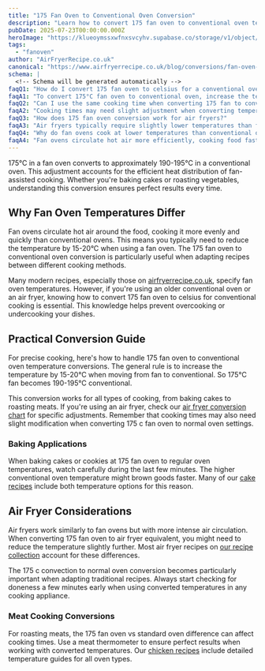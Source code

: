 ```yaml
---
title: "175 Fan Oven to Conventional Oven Conversion"
description: "Learn how to convert 175 fan oven to conventional oven temps quickly with our simple guide. Perfect for air fryer recipes and baking."
pubDate: 2025-07-23T00:00:00.000Z
heroImage: "https://klueoymssxwfnxsvcyhv.supabase.co/storage/v1/object/public/Shmucket/175-fan-oven-to-conventional-oven-conversion.png"
tags:
  - "fanoven"
author: "AirFryerRecipe.co.uk"
canonical: "https://www.airfryerrecipe.co.uk/blog/conversions/fan-oven-to-conventional-oven/175-fan-oven-to-conventional-oven-conversion"
schema: |
  <!-- Schema will be generated automatically -->
faqQ1: "How do I convert 175 fan oven to celsius for a conventional oven?"
faqA1: "To convert 175°C fan oven to conventional oven, increase the temperature by 15-20°C. This means 175°C fan becomes 190-195°C in a conventional oven. The exact adjustment may vary slightly depending on your oven."
faqQ2: "Can I use the same cooking time when converting 175 fan to conventional oven?"
faqA2: "Cooking times may need slight adjustment when converting temperatures. Start checking your food 5-10 minutes before the recipe suggests, as the higher conventional oven temperature can cook food faster than fan settings."
faqQ3: "How does 175 fan oven conversion work for air fryers?"
faqA3: "Air fryers typically require slightly lower temperatures than fan ovens. For 175°C fan oven recipes, try reducing by another 10-15°C in an air fryer (about 160-165°C) and monitor cooking progress carefully."
faqQ4: "Why do fan ovens cook at lower temperatures than conventional ovens?"
faqA4: "Fan ovens circulate hot air more efficiently, cooking food faster and more evenly. The reduced temperature (like 175°C fan vs 190-195°C conventional) prevents overcooking while maintaining the same cooking effectiveness."
---
```

<p>175°C in a fan oven converts to approximately 190-195°C in a conventional oven. This adjustment accounts for the efficient heat distribution of fan-assisted cooking. Whether you're baking cakes or roasting vegetables, understanding this conversion ensures perfect results every time.</p>

<h2>Why Fan Oven Temperatures Differ</h2>
<p>Fan ovens circulate hot air around the food, cooking it more evenly and quickly than conventional ovens. This means you typically need to reduce the temperature by 15-20°C when using a fan oven. The 175 fan oven to conventional oven conversion is particularly useful when adapting recipes between different cooking methods.</p>
<p>Many modern recipes, especially those on <a href=https://www.airfryerrecipe.co.uk>airfryerrecipe.co.uk</a>, specify fan oven temperatures. However, if you're using an older conventional oven or an air fryer, knowing how to convert 175 fan oven to celsius for conventional cooking is essential. This knowledge helps prevent overcooking or undercooking your dishes.</p>

<h2>Practical Conversion Guide</h2>
<p>For precise cooking, here's how to handle 175 fan oven to conventional oven temperature conversions. The general rule is to increase the temperature by 15-20°C when moving from fan to conventional. So 175°C fan becomes 190-195°C conventional.</p>
<p>This conversion works for all types of cooking, from baking cakes to roasting meats. If you're using an air fryer, check our <a href=https://www.airfryerrecipe.co.uk/air-fryer-conversion-chart>air fryer conversion chart</a> for specific adjustments. Remember that cooking times may also need slight modification when converting 175 c fan oven to normal oven settings.</p>

<h3>Baking Applications</h3>
<p>When baking cakes or cookies at 175 fan oven to regular oven temperatures, watch carefully during the last few minutes. The higher conventional oven temperature might brown goods faster. Many of our <a href=https://www.airfryerrecipe.co.uk/recipe-category/cakes>cake recipes</a> include both temperature options for this reason.</p>

<h2>Air Fryer Considerations</h2>
<p>Air fryers work similarly to fan ovens but with more intense air circulation. When converting 175 fan oven to air fryer equivalent, you might need to reduce the temperature slightly further. Most air fryer recipes on <a href=https://www.airfryerrecipe.co.uk/recipes>our recipe collection</a> account for these differences.</p>
<p>The 175 c convection to normal oven conversion becomes particularly important when adapting traditional recipes. Always start checking for doneness a few minutes early when using converted temperatures in any cooking appliance.</p>

<h3>Meat Cooking Conversions</h3>
<p>For roasting meats, the 175 fan oven vs standard oven difference can affect cooking times. Use a meat thermometer to ensure perfect results when working with converted temperatures. Our <a href=https://www.airfryerrecipe.co.uk/recipe-category/chicken>chicken recipes</a> include detailed temperature guides for all oven types.</p>
